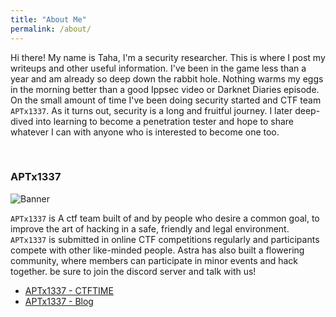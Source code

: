 ```yaml
---
title: "About Me"
permalink: /about/
---
```



Hi there! My name is Taha, I'm a security researcher. This is where I post my writeups and other useful information. I've been in the game less than a year and am already so deep down the rabbit hole. Nothing warms my eggs in the morning better than a good Ippsec video or Darknet Diaries episode. On the small amount of time I've been doing security started and CTF team ``APTx1337``. As it turns out, security is a long and fruitful journey. I later deep-dived into learning to become a penetration tester and hope to share whatever I can with anyone who is interested to become one too.

<br>

<h3 id="APTx1337 Logo">APTx1337</h3>

![Banner](/assets/images/ogoapt.png "Banner")

`APTx1337` is A ctf team built of and by people who desire a common goal, to improve the art of hacking in a safe, friendly and legal environment. `APTx1337` is submitted in online CTF competitions regularly and participants compete with other like-minded people.  Astra has also built a flowering community, where members can participate in minor events and hack together. be sure to join the discord server and talk with us! 

* [APTx1337 - CTFTIME](https://ctftime.org/team/130689)
* [APTx1337 - Blog](https://aptx1337.github.io/)
